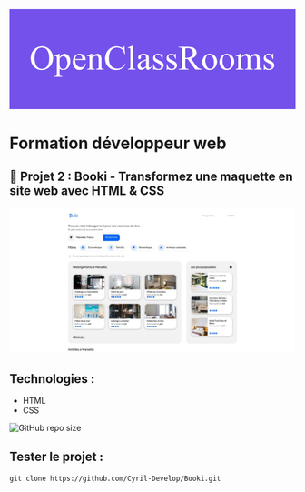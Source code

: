 ![formation](./assets/screenshot/openClassRooms.png)

# Formation développeur web 



## 📎 Projet 2 : Booki - Transformez une maquette en site web avec HTML & CSS



![screenshot du site](./assets/screenshot/booki%20acc.jpg)



## Technologies :
- HTML
- CSS

![GitHub repo size](https://img.shields.io/github/repo-size/Cyril-Develop/Booki?style=for-the-badge)

## Tester le projet :

```terminal
git clone https://github.com/Cyril-Develop/Booki.git
```


